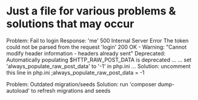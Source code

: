 # Just a file for various problems & solutions that may occur

Problem: Fail to login
Response:
'me' 500 Internal Server Error
	The token could not be parsed from the request
'login' 200 OK -
	Warning: "Cannot modify header information - headers already sent"
	Deprecated:  Automatically populating $HTTP_RAW_POST_DATA is deprecated ...
	... set 'always_populate_raw_post_data' to '-1' in php.ini ...
Solution:
	uncomment this line in php.ini
	;always_populate_raw_post_data = -1

Problem: Outdated migration/seeds
Solution:
  run 'composer dump-autoload' to refresh migrations and seeds
